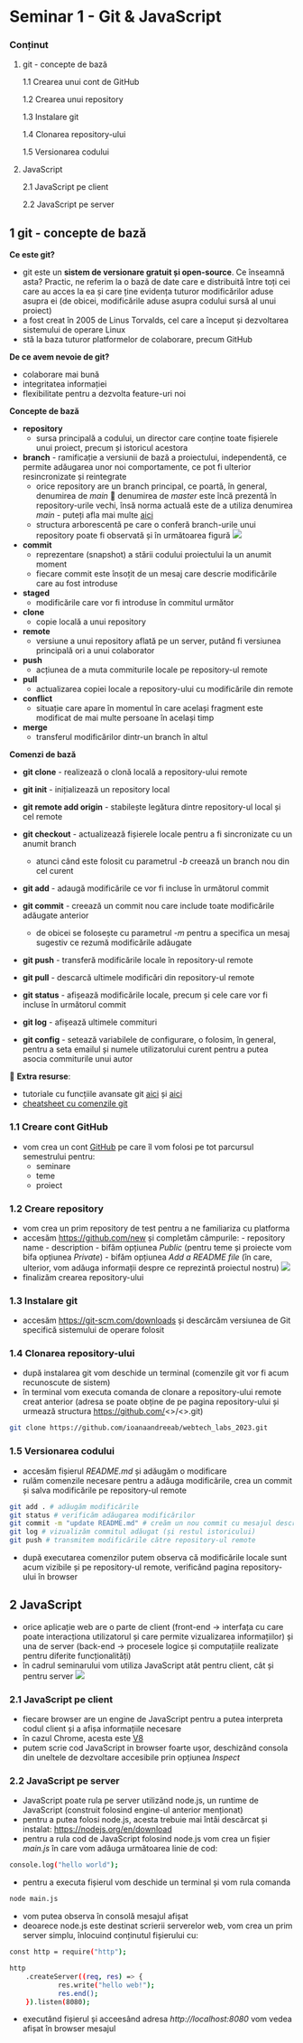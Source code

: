 # Seminar 1 - Git & JavaScript

### Conținut

1. git - concepte de bază

   1.1 Crearea unui cont de GitHub
   
   1.2 Crearea unui repository
   
   1.3 Instalare git
   
   1.4 Clonarea repository-ului
   
   1.5 Versionarea codului
   
2. JavaScript

   2.1 JavaScript pe client
   
   2.2 JavaScript pe server

## 1 git - concepte de bază

**Ce este git?**

- git este un **sistem de versionare gratuit și open-source**. Ce înseamnă asta? Practic, ne referim la o bază de date care e distribuită între toți cei care au acces la ea și care ține evidența tuturor modificărilor aduse asupra ei (de obicei, modificările aduse asupra codului sursă al unui proiect)
- a fost creat în 2005 de Linus Torvalds, cel care a început și dezvoltarea sistemului de operare Linux
- stă la baza tuturor platformelor de colaborare, precum GitHub

**De ce avem nevoie de git?**

- colaborare mai bună
- integritatea informației
- flexibilitate pentru a dezvolta feature-uri noi

**Concepte de bază**

- **repository**
  - sursa principală a codului, un director care conține toate fișierele unui proiect, precum și istoricul acestora
- **branch** - ramificație a versiunii de bază a proiectului, independentă, ce permite adăugarea unor noi comportamente, ce pot fi ulterior resincronizate și reintegrate
   - orice repository are un branch principal, ce poartă, în general, denumirea de _main_
  🤔 denumirea de _master_ este încă prezentă în repository-urile vechi, însă norma actuală este de a utiliza denumirea _main_ - puteți afla mai multe [aici](https://www.theserverside.com/feature/Why-GitHub-renamed-its-master-branch-to-main)
   - structura arborescentă pe care o conferă branch-urile unui repository poate fi observată și în următoarea figură
  ![](https://uploads.sitepoint.com/wp-content/uploads/2019/06/155993572204-gitflow.png)
- **commit**
  - reprezentare (snapshot) a stării codului proiectului la un anumit moment
  - fiecare commit este însoțit de un mesaj care descrie modificările care au fost introduse
- **staged**
  - modificările care vor fi introduse în commitul următor
- **clone**
  - copie locală a unui repository
- **remote**
  - versiune a unui repository aflată pe un server, putând fi versiunea principală ori a unui colaborator
- **push**
  - acțiunea de a muta commiturile locale pe repository-ul remote
- **pull**
  - actualizarea copiei locale a repository-ului cu modificările din remote
- **conflict**
  - situație care apare în momentul în care același fragment este modificat de mai multe persoane în același timp
- **merge**
  - transferul modificărilor dintr-un branch în altul

**Comenzi de bază**

- **git clone** - realizează o clonă locală a repository-ului remote
- **git init** - inițializează un repository local
- **git remote add origin** - stabilește legătura dintre repository-ul local și cel remote
- **git checkout** - actualizează fișierele locale pentru a fi sincronizate cu un anumit branch

  - atunci când este folosit cu parametrul _-b_ creează un branch nou din cel curent

- **git add** - adaugă modificările ce vor fi incluse în următorul commit
- **git commit** - creează un commit nou care include toate modificările adăugate anterior
  - de obicei se folosește cu parametrul _-m_ pentru a specifica un mesaj sugestiv ce rezumă modificările adăugate
- **git push** - transferă modificările locale în repository-ul remote
- **git pull** - descarcă ultimele modificări din repository-ul remote
- **git status** - afișează modificările locale, precum și cele care vor fi incluse în următorul commit
- **git log** - afișează ultimele commituri
- **git config** - setează variabilele de configurare, o folosim, în general, pentru a seta emailul și numele utilizatorului curent pentru a putea asocia commiturile unui autor

🤔 **Extra resurse**:

- tutoriale cu funcțiile avansate git [aici](https://www.youtube.com/watch?v=f1wnYdLEpgI) și [aici](https://www.youtube.com/watch?v=ElRzTuYln0M)
- [cheatsheet cu comenzile git](https://education.github.com/git-cheat-sheet-education.pdf)

### 1.1 Creare cont GitHub

- vom crea un cont [GitHub](https://github.com/) pe care îl vom folosi pe tot parcursul semestrului pentru:
  - seminare
  - teme
  - proiect

### 1.2 Creare repository

- vom crea un prim repository de test pentru a ne familiariza cu platforma
- accesăm https://github.com/new și completăm câmpurile: - repository name - description - bifăm opțiunea _Public_ (pentru teme și proiecte vom bifa opțiunea _Private_) - bifăm opțiunea _Add a README file_ (în care, ulterior, vom adăuga informații despre ce reprezintă proiectul nostru)
  ![](https://github.com/ioanaandreeab/webtech_labs_2023/blob/main/lab1/assets/creare_repo.png?raw=true)
- finalizăm crearea repository-ului

### 1.3 Instalare git

- accesăm https://git-scm.com/downloads și descărcăm versiunea de Git specifică sistemului de operare folosit

### 1.4 Clonarea repository-ului

- după instalarea git vom deschide un terminal (comenzile git vor fi acum recunoscute de sistem)
- în terminal vom executa comanda de clonare a repository-ului remote creat anterior (adresa se poate obține de pe pagina repository-ului și urmează structura https://github.com/<<username>>/<<repo-name>>.git)

```sh
git clone https://github.com/ioanaandreeab/webtech_labs_2023.git
```

### 1.5 Versionarea codului

- accesăm fișierul _README.md_ și adăugăm o modificare
- rulăm comenzile necesare pentru a adăuga modificările, crea un commit și salva modificările pe repository-ul remote

```sh
git add . # adăugăm modificările
git status # verificăm adăugarea modificărilor
git commit -m "update README.md" # creăm un nou commit cu mesajul descriptiv
git log # vizualizăm commitul adăugat (și restul istoricului)
git push # transmitem modificările către repository-ul remote
```

- după executarea comenzilor putem observa că modificările locale sunt acum vizibile și pe repository-ul remote, verificând pagina repository-ului în browser

## 2 JavaScript

- orice aplicație web are o parte de client (front-end -> interfața cu care poate interacționa utilizatorul și care permite vizualizarea informațiilor) și una de server (back-end -> procesele logice și computațiile realizate pentru diferite funcționalități)
- în cadrul seminarului vom utiliza JavaScript atât pentru client, cât și pentru server
  ![](https://res.cloudinary.com/lwgatsby/f_auto/www/uploads/2023/05/client-server-network.jpg)

### 2.1 JavaScript pe client

- fiecare browser are un engine de JavaScript pentru a putea interpreta codul client și a afișa informațiile necesare
- în cazul Chrome, acesta este [V8](https://v8.dev/)
- putem scrie cod JavaScript in browser foarte ușor, deschizând consola din uneltele de dezvoltare accesibile prin opțiunea _Inspect_

### 2.2 JavaScript pe server

- JavaScript poate rula pe server utilizând node.js, un runtime de JavaScript (construit folosind engine-ul anterior menționat)
- pentru a putea folosi node.js, acesta trebuie mai întâi descărcat și instalat: https://nodejs.org/en/download
- pentru a rula cod de JavaScript folosind node.js vom crea un fișier _main.js_ în care vom adăuga următoarea linie de cod:

```sh
console.log("hello world");
```

- pentru a executa fișierul vom deschide un terminal și vom rula comanda

```sh
node main.js
```

- vom putea observa în consolă mesajul afișat
- deoarece node.js este destinat scrierii serverelor web, vom crea un prim server simplu, înlocuind conținutul fișierului cu:

```sh
const http = require("http");

http
    .createServer((req, res) => {
            res.write("hello web!");
            res.end();
    }).listen(8080);
```

- executând fișierul și acceesând adresa _http://localhost:8080_ vom vedea afișat în browser mesajul

